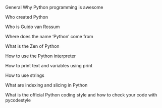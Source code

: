    General
   Why Python programming is awesome

   Who created Python

   Who is Guido van Rossum

   Where does the name ‘Python’ come from

   What is the Zen of Python

   How to use the Python interpreter

   How to print text and variables using print

   How to use strings

   What are indexing and slicing in Python

   What is the official Python coding style and how to check your code with pycodestyle
